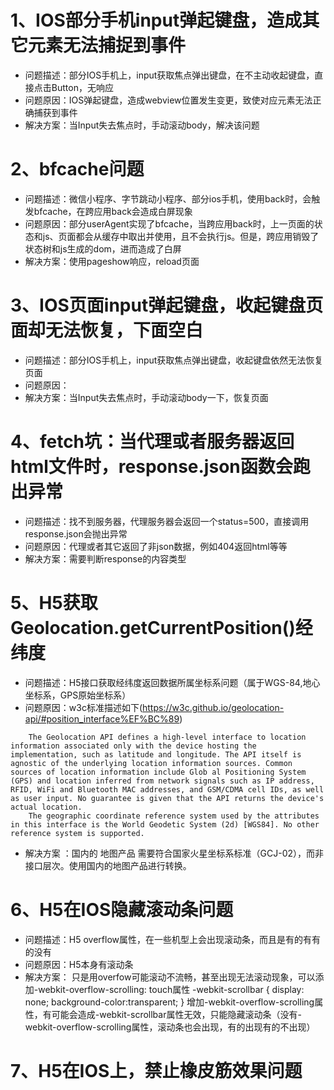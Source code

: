 # 1、IOS部分手机input弹起键盘，造成其它元素无法捕捉到事件
* 问题描述：部分IOS手机上，input获取焦点弹出键盘，在不主动收起键盘，直接点击Button，无响应
* 问题原因：IOS弹起键盘，造成webview位置发生变更，致使对应元素无法正确捕获到事件
* 解决方案：当Input失去焦点时，手动滚动body，解决该问题

# 2、bfcache问题
* 问题描述：微信小程序、字节跳动小程序、部分ios手机，使用back时，会触发bfcache，在跨应用back会造成白屏现象
* 问题原因：部分userAgent实现了bfcache，当跨应用back时，上一页面的状态和js、页面都会从缓存中取出并使用，且不会执行js。但是，跨应用销毁了状态树和js生成的dom，进而造成了白屏
* 解决方案：使用pageshow响应，reload页面

# 3、IOS页面input弹起键盘，收起键盘页面却无法恢复，下面空白
* 问题描述：部分IOS手机上，input获取焦点弹出键盘，收起键盘依然无法恢复页面
* 问题原因：
* 解决方案：当Input失去焦点时，手动滚动body一下，恢复页面

# 4、fetch坑：当代理或者服务器返回html文件时，response.json函数会跑出异常
* 问题描述：找不到服务器，代理服务器会返回一个status=500，直接调用response.json会抛出异常
* 问题原因：代理或者其它返回了非json数据，例如404返回html等等
* 解决方案：需要判断response的内容类型

# 5、H5获取Geolocation.getCurrentPosition()经纬度
* 问题描述：H5接口获取经纬度返回数据所属坐标系问题（属于WGS-84,地心坐标系，GPS原始坐标系）
* 问题原因：w3c标准描述如下(https://w3c.github.io/geolocation-api/#position_interface%EF%BC%89)
```
    The Geolocation API defines a high-level interface to location information associated only with the device hosting the implementation, such as latitude and longitude. The API itself is agnostic of the underlying location information sources. Common sources of location information include Glob al Positioning System (GPS) and location inferred from network signals such as IP address, RFID, WiFi and Bluetooth MAC addresses, and GSM/CDMA cell IDs, as well as user input. No guarantee is given that the API returns the device's actual location.
    The geographic coordinate reference system used by the attributes in this interface is the World Geodetic System (2d) [WGS84]. No other reference system is supported.
```
* 解决方案 ：国内的 地图产品 需要符合国家火星坐标系标准（GCJ-02），而非接口层次。使用国内的地图产品进行转换。
# 6、H5在IOS隐藏滚动条问题
* 问题描述：H5 overflow属性，在一些机型上会出现滚动条，而且是有的有有的没有
* 问题原因：H5本身有滚动条
* 解决方案：
    只是用overfow可能滚动不流畅，甚至出现无法滚动现象，可以添加-webkit-overflow-scrolling: touch属性
    -webkit-scrollbar {
        display: none;
        background-color:transparent;
    }
    增加-webkit-overflow-scrolling属性，有可能会造成-webkit-scrollbar属性无效，只能隐藏滚动条（没有-webkit-overflow-scrolling属性，滚动条也会出现，有的出现有的不出现）
    
# 7、H5在IOS上，禁止橡皮筋效果问题